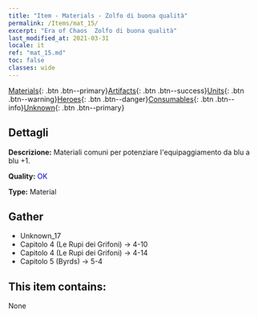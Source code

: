 ```yaml
---
title: "Item - Materials - Zolfo di buona qualità"
permalink: /Items/mat_15/
excerpt: "Era of Chaos  Zolfo di buona qualità"
last_modified_at: 2021-03-31
locale: it
ref: "mat_15.md"
toc: false
classes: wide
---
```

 [Materials](/it/Items/){: .btn .btn--primary}[Artifacts](/it/Items/Artifacts/){: .btn .btn--success}[Units](/it/Items/Units/){: .btn .btn--warning}[Heroes](/it/Items/Heroes/){: .btn .btn--danger}[Consumables](/it/Items/Consumables/){: .btn .btn--info}[Unknown](/it/Items/Unknown/){: .btn .btn--primary}

## Dettagli
 **Descrizione:** Materiali comuni per potenziare l'equipaggiamento da blu a blu +1.

 **Quality:** <span style="color: #0000CD">OK</span>

 **Type:** Material

## Gather

*    Unknown_17 
*    Capitolo 4 (Le Rupi dei Grifoni) -> 4-10 
*    Capitolo 4 (Le Rupi dei Grifoni) -> 4-14 
*    Capitolo 5 (Byrds) -> 5-4 

## This item contains:

  None

